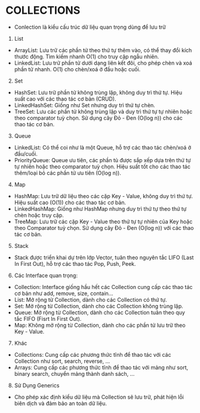 # COLLECTIONS
- Conlection là kiểu cấu trúc dữ liệu quan trọng dùng để lưu trữ
1. List
 - ArrayList: Lưu trữ các phần tử theo thứ tự thêm vào, có thể thay đổi kích thước động. Tìm kiếm nhanh O(1) cho truy cập ngẫu nhiên.
 - LinkedList: Lưu trữ phần tử dưới dạng liên kết đôi, cho phép chèn và xoá phần tử nhanh. O(1) cho chèn/xoá ở đầu hoặc cuối.
2. Set
 - HashSet: Lưu trữ phần tử không trùng lặp, không duy trì thứ tự. Hiệu suất cao với các thao tác cơ bản (CRUD).
 - LinkedHashSet: Giống như Set nhưng duy trì thứ tự chèn.
 - TreeSet: Lưu các phần tử không trùng lặp và duy trì thứ tự tự nhiên hoặc theo comparator tuỳ chọn. Sử dụng cây Đỏ - Đen (O(log n)) cho các thao tác cơ bản.
3. Queue
 - LinkedList: Có thể coi như là một Queue, hỗ trợ các thao tác chèn/xoá ở đầu/cuối.
 - PriorityQueue: Queue ưu tiên, các phần tủ được sắp xếp dựa trên thứ tự tự nhiên hoặc theo comparator tuỳ chọn. Hiệu suất tốt cho các thao tác thêm/loại bỏ các phần tử ưu tiên (O(log n)).
4. Map
 - HashMap: Lưu trữ dữ liệu theo các cặp Key - Value, không duy trì thứ tự. Hiệu suất cao (O(1)) cho các thao tác cơ bản.
 - LinkedHashMap: Giống như HashMap nhưng duy trì thứ tự theo thứ tự chèn hoặc truy cập.
 - TreeMap: Lưu trữ các cặp Key - Value theo thứ tự tự nhiên của Key hoặc theo Comparator tuỳ chọn. Sử dụng cây Đỏ - Đen (O(log n)) với các thao tác cơ bản.
5. Stack
 - Stack được triển khai dự trên lớp Vector, tuân theo nguyên tắc LIFO (Last In First Out), hỗ trợ các thao tác Pop, Push, Peek.
6. Các Interface quan trọng:
 - Collection: Interface giống hầu hết các Collection cung cấp các thao tác cơ bản như add, remove, size, contain...
 - List: Mở rộng từ Collection, dành cho các Collection có thứ tự.
 - Set: Mở rộng từ Collection, dành cho các Collection không trùng lặp.
 - Queue: Mở rộng từ Collection, dành cho các Collection tuân theo quy tắc FIFO (Fisrt In First Out).
 - Map: Không mở rộng từ Collection, dành cho các phần tử lưu trữ theo Key - Value.
 7. Khác
 - Collections: Cung cấp các phương thức tĩnh để thao tác với các Collection như sort, search, reverse, ...
 - Arrays: Cung cấp các phương thức tĩnh để thao tác với mảng như sort, binary search, chuyển mảng thành danh sách, ...
 8. Sử Dụng Generics
 - Cho phép xác định kiểu dữ liệu mà Collection sẽ lưu trữ, phát hiện lỗi biên dịch và đảm bảo an toàn dữ liệu.